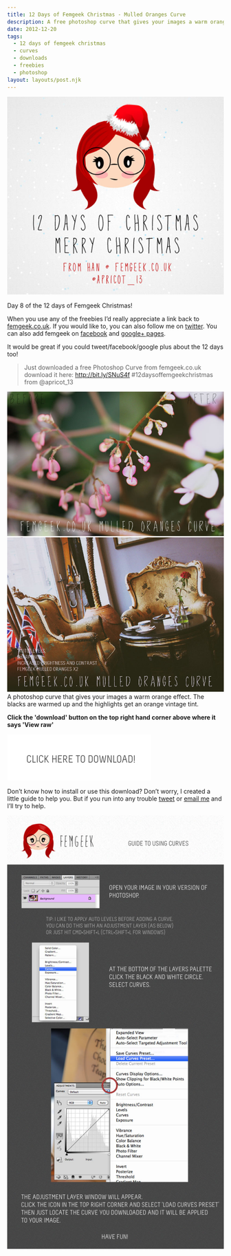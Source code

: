 ```yaml
---
title: 12 Days of Femgeek Christmas - Mulled Oranges Curve
description: A free photoshop curve that gives your images a warm orange effect. The blacks are warmed up and the highlights get an orange vintage tint.
date: 2012-12-20
tags:
  - 12 days of femgeek christmas 
  - curves 
  - downloads 
  - freebies 
  - photoshop
layout: layouts/post.njk
---
```


 


![12 Days of Femgeek Christmas](12daysofchristmas-20201229104139100.jpg)

Day 8 of the 12 days of Femgeek Christmas!

When you use any of the freebies I’d really appreciate a link back to [femgeek.co.uk](http://www.femgeek.co.uk/). If you would like to, you can also follow me on [twitter](https://twitter.com/apricot_13). You can also add femgeek on [facebook](https://www.facebook.com/femgeek.co.uk) and [google+ pages](https://plus.google.com/110396807693668334198/posts).

 

It would be great if you could tweet/facebook/google plus about the 12 days too!

> Just downloaded a free Photoshop Curve from femgeek.co.uk download it here: http://bit.ly/SNuS4f #12daysoffemgeekchristmas from @apricot_13

 

![Mulled Oranges Curve](8254872886_43ee3cd7b7_c.jpg)
![Mulled Oranges Curve](8254872840_173733b2d3_c.jpg)
A photoshop curve that gives your images a warm orange effect. The blacks are warmed up and the highlights get an orange vintage tint.

 
**Click the 'download' button on the top right hand corner above where it says 'View raw'**

[![Femgeek Mulled Oranges Curve](downloadBtn-20201229104139098.jpg)](https://github.com/apricot13/femgeek-static/blob/master/posts/2012-12-20-12-days-of-femgeek-christmas-mulled-oranges-curve/FemgeekMulledOrangesCurve.zip)

 

 

Don’t know how to install or use this download? Don’t worry, I created a little guide to help you. But if you run into any trouble [tweet](https://www.twitter.com/apricot_13) or [email me](http://www.femgeek.co.uk/contact) and I’ll try to help.

 

 

![Using Curves](8253938166_fd730d89f2_o.jpg)